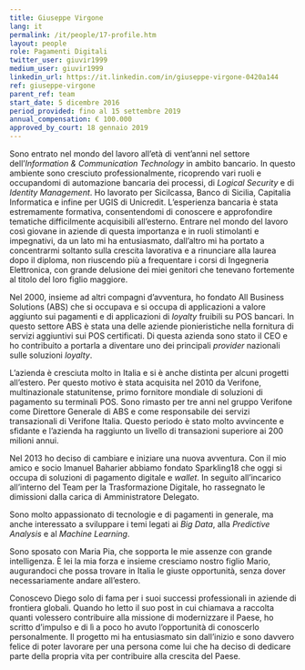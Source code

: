 ```yaml
---
title: Giuseppe Virgone
lang: it
permalink: /it/people/17-profile.htm
layout: people
role: Pagamenti Digitali
twitter_user: giuvir1999
medium_user: giuvir1999
linkedin_url: https://it.linkedin.com/in/giuseppe-virgone-0420a144
ref: giuseppe-virgone
parent_ref: team
start_date: 5 dicembre 2016
period_provided: fino al 15 settembre 2019
annual_compensation: € 100.000
approved_by_court: 18 gennaio 2019
---
```


Sono entrato nel mondo del lavoro all’età di vent’anni nel settore dell’*Information & Communication Technology* in ambito bancario. In questo ambiente sono cresciuto professionalmente, ricoprendo vari ruoli e occupandomi di automazione bancaria dei processi, di *Logical Security* e di *Identity Management*. Ho lavorato per Sicilcassa, Banco di Sicilia, Capitalia Informatica e infine per UGIS di Unicredit. L’esperienza bancaria è stata estremamente formativa, consentendomi di conoscere e approfondire tematiche difficilmente acquisibili all’esterno. Entrare nel mondo del lavoro così giovane in aziende di questa importanza e in ruoli stimolanti e impegnativi, da un lato mi ha entusiasmato, dall’altro mi ha portato a concentrarmi soltanto sulla crescita lavorativa e a rinunciare alla laurea dopo il diploma, non riuscendo più a frequentare i corsi di Ingegneria Elettronica, con grande delusione dei miei genitori che tenevano fortemente al titolo del loro figlio maggiore.

Nel 2000, insieme ad altri compagni d’avventura, ho fondato All Business Solutions (ABS) che si occupava e si occupa di applicazioni a valore aggiunto sui pagamenti e di applicazioni di *loyalty* fruibili su POS bancari. In questo settore ABS è stata una delle aziende pionieristiche nella fornitura di servizi aggiuntivi sui POS certificati. Di questa azienda sono stato il CEO e ho contribuito a portarla a diventare uno dei principali *provider* nazionali sulle soluzioni *loyalty*.

L’azienda è cresciuta molto in Italia e si è anche distinta per alcuni progetti all’estero. Per questo motivo è stata acquisita nel 2010 da Verifone, multinazionale statunitense, primo fornitore mondiale di soluzioni di pagamento su terminali POS. Sono rimasto per tre anni nel gruppo Verifone come Direttore Generale di ABS e come responsabile dei servizi transazionali di Verifone Italia. Questo periodo è stato molto avvincente e sfidante e l’azienda ha raggiunto un livello di transazioni superiore ai 200 milioni annui.

Nel 2013 ho deciso di cambiare e iniziare una nuova avventura. Con il mio amico e socio Imanuel Baharier abbiamo fondato Sparkling18 che oggi si occupa di soluzioni di pagamento digitale e *wallet*. In seguito all’incarico all’interno del Team per la Trasformazione Digitale, ho rassegnato le dimissioni dalla carica di Amministratore Delegato.

Sono molto appassionato di tecnologie e di pagamenti in generale, ma anche interessato a sviluppare i temi legati ai *Big Data*, alla *Predictive Analysis*  e al *Machine Learning*.

Sono sposato con Maria Pia, che sopporta le mie assenze con grande intelligenza. È lei la mia forza e insieme cresciamo nostro figlio Mario, augurandoci che possa trovare in Italia le giuste opportunità, senza dover necessariamente andare all’estero.


Conoscevo Diego solo di fama per i suoi successi professionali in aziende di frontiera globali. Quando ho letto il suo post in cui chiamava a raccolta quanti volessero contribuire alla missione di modernizzare il Paese, ho scritto d’impulso e di lì a poco ho avuto l’opportunità di conoscerlo personalmente. Il progetto mi ha entusiasmato sin dall’inizio e sono davvero felice di poter lavorare per una persona come lui che ha deciso di dedicare parte della propria vita per contribuire alla crescita del Paese.

